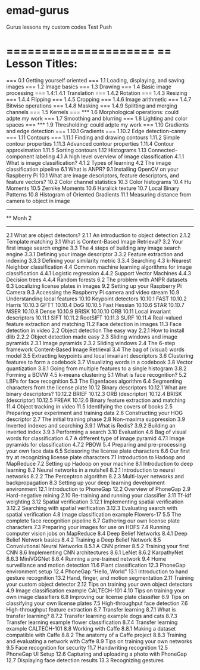 # emad-gurus
Gurus lessons my custom codes
Test Push


=====================
== Lesson Titles:
=====================
=== 0.1 Getting yourself oriented
=== 1.1 Loading, displaying, and saving images
=== 1.2 Image basics
=== 1.3 Drawing
=== 1.4 Basic image processing
=== 1.4:1.4.1 Translation
=== 1.4.2 Rotation
=== 1.4.3 Resizing
=== 1.4.4 Flipping
=== 1.4.5 Cropping
=== 1.4.6 Image arithmetic
=== 1.4.7 Bitwise operations
=== 1.4.8 Masking
=== 1.4.9 Splitting and merging channels
=== 1.5 Kernels
=== *** 1.6 Morphological operations: could adpte my work
=== 1.7 Smoothing and blurring
=== 1.8 Lighting and color spaces
=== *** 1.9 Thresholding: could adpte my work 
=== 1.10 Gradients and edge detection
=== 1.10.1 Gradients
=== 1.10.2 Edge detection-canny
=== 1.11 Contours
=== 1.11.1 Finding and drawing contours
1.11.2 Simple contour properties
1.11.3 Advanced contour properties
1.11.4 Contour approximation
1.11.5 Sorting contours
1.12 Histograms
1.13 Connected-component labeling
4.1 A high level overview of image classification
4.1.1 What is image classification?
4.1.2 Types of learning
4.2 The image classification pipeline
6.1 What is ANPR?
9.1 Installing OpenCV on your Raspberry Pi
10.1 What are image descriptors, feature descriptors, and feature vectors?
10.2 Color channel statistics
10.3 Color histograms
10.4 Hu Moments
10.5 Zernike Moments
10.6 Haralick texture
10.7 Local Binary Patterns
10.8 Histogram of Oriented Gradients
11.1 Measuring distance from camera to object in image
***********
** Monh 2
***********

2.1 What are object detectors?
2.1.1 An introduction to object detection
2.1.2 Template matching
3.1 What is Content-Based Image Retrieval?
3.2 Your first image search engine
3.3 The 4 steps of building any image search engine
3.3.1 Defining your image descriptor
3.3.2 Feature extraction and indexing
3.3.3 Defining your similarity metric
3.3.4 Searching
4.3 k-Nearest Neighbor classification
4.4 Common machine learning algorithms for image classification
4.4.1 Logistic regression
4.4.2 Support Vector Machines
4.4.3 Decision trees
4.4.4 Random forests
6.2 The problem with ANPR datasets
6.3 Localizing license plates in images
9.2 Setting up your Raspberry Pi Camera
9.3 Accessing the Raspberry Pi camera and video stream
10.9 Understanding local features
10.10 Keypoint detectors
10.10.1 FAST
10.10.2 Harris
10.10.3 GFTT
10.10.4 DoG
10.10.5 Fast Hessian
10.10.6 STAR
10.10.7 MSER
10.10.8 Dense
10.10.9 BRISK
10.10.10 ORB
10.11 Local invariant descriptors
10.11.1 SIFT
10.11.2 RootSIFT
10.11.3 SURF
10.11.4 Real-valued feature extraction and matching
11.2 Face detection in images
11.3 Face detection in video
2.2 Object detection The easy way
2.2.1 How to install dlib
2.2.2 Object detection made easy
2.3 Sliding windows and image pyramids
2.3.1 Image pyramids
2.3.2 Sliding windows
2.4 The 6-step framework
Content-Based Image Retrieval
3.4 The bag of (visual) words model
3.5 Extracting keypoints and local invariant descriptors
3.6 Clustering features to form a codebook
3.7 Visualizing words in a codebook
3.8 Vector quantization
3.8.1 Going from multiple features to a single histogram
3.8.2 Forming a BOVW
4.5 k-means clustering
5.1 What is face recognition?
5.2 LBPs for face recognition
5.3 The Eigenfaces algorithm
6.4 Segmenting characters from the license plate
10.12 Binary descriptors
10.12.1 What are binary descriptors?
10.12.2 BRIEF
10.12.3 ORB (descriptor)
10.12.4 BRISK (descriptor)
10.12.5 FREAK
10.12.6 Binary feature extraction and matching
11.4 Object tracking in video
11.5 Identifying the covers of books
2.5 Preparing your experiment and training data
2.6 Constructing your HOG descriptor
2.7 The initial training phase
2.8 Non-maxima suppression
3.9 Inverted indexes and searching
3.9.1 What is Redis?
3.9.2 Building an inverted index
3.9.3 Performing a search
3.10 Evaluation
4.6 Bag of visual words for classification
4.7 A different type of image pyramid
4.7.1 Image pyramids for classification
4.7.2 PBOW
5.4 Preparing and pre-processing your own face data
6.5 Scissoring the license plate characters
6.6 Our first try at recognizing license plate characters
7.1 Introduction to Hadoop and MapReduce
7.2 Setting up Hadoop on your machine
8.1 Introduction to deep learning
8.2 Neural networks in a nutshell
8.2.1 Introduction to neural networks
8.2.2 The Perceptron algorithm
8.2.3 Multi-layer networks and backpropagation
8.3 Setting up your deep learning development environment
12.1 Introduction to PhoneGap
12.2 Overview of PhoneGap
2.9 Hard-negative mining
2.10 Re-training and running your classifier
3.11 Tf-idf weighting
3.12 Spatial verification
3.12.1 Implementing spatial verification
3.12.2 Searching with spatial verification
3.12.3 Evaluating search with spatial verification
4.8 Image classification example Flowers-17
5.5 The complete face recognition pipeline
6.7 Gathering our own license plate characters
7.3 Preparing your images for use on HDFS
7.4 Running computer vision jobs on MapReduce
8.4 Deep Belief Networks
8.4.1 Deep Belief Network basics
8.4.2 Training a Deep Belief Network
8.5 Convolutional Neural Networks
8.5.1 A CNN primer
8.5.2 Training your first CNN
8.6 Implementing CNN architectures
8.6.1 LeNet
8.6.2 KarpathyNet
8.6.3 MiniVGGNet
8.6.4 Running a pre-trained network
9.4 Home surveillance and motion detection
11.6 Plant classification
12.3 PhoneGap environment setup
12.4 PhoneGap “Hello, World”
13.1 Introduction to hand gesture recognition
13.2 Hand, finger, and motion segmentation
2.11 Training your custom object detector
2.12 Tips on training your own object detectors
4.9 Image classification example CALTECH-101
4.10 Tips on training your own image classifiers
6.8 Improving our license plate classifier
6.9 Tips on classifying your own license plates
7.5 High-throughput face detection
7.6 High-throughput feature extraction
8.7 Transfer learning
8.7.1 What is transfer learning?
8.7.2 Transfer learning example dogs and cats
8.7.3 Transfer learning example flower classification
8.7.4 Transfer learning example CALTECH-101
8.8 Working with Caffe
8.8.1 Making a dataset compatible with Caffe
8.8.2 The anatomy of a Caffe project
8.8.3 Training and evaluating a network with Caffe
8.9 Tips on training your own networks
9.5 Face recognition for security
11.7 Handwriting recognition
12.5 PhoneGap UI Setup
12.6 Capturing and uploading a photo with PhoneGap
12.7 Displaying face detection results
13.3 Recognizing gestures